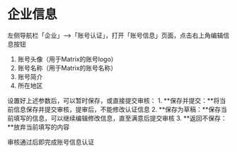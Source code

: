 # 企业信息

左侧导航栏「企业」-->「账号认证」，打开「账号信息」页面，点击右上角编辑信息按钮

1. 账号头像（用于Matrix的账号logo）
2. 账号名称（用于Matrix的账号名称）
3. 账号简介
4. 所在地区

设置好上述参数后，可以暂时保存，或直接提交审核：
	1. **保存并提交：**将当前信息保存并提交审核，提审后，不能修改认证信息
	2. **保存为草稿：**保存当前填写的信息，可以继续编辑修改信息，直至满意后提交审核
	3. **返回不保存：**放弃当前填写的内容

审核通过后即完成账号信息认证